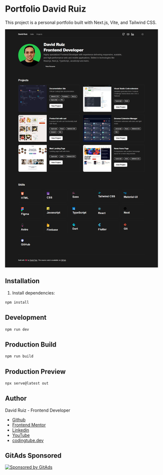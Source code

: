 # Portfolio David Ruiz

This project is a personal portfolio built with Next.js, Vite, and Tailwind CSS.

![Portfolio Screenshot](demo.png)

## Installation

1. Install dependencies:

```bash
npm install
```

## Development

```bash
npm run dev
```

## Production Build

```bash
npm run build
```

## Production Preview

```bash
npx serve@latest out
```

## Author

David Ruiz - Frontend Developer
- [Github](https://github.com/Davichobits)
- [Frontend Mentor](https://www.frontendmentor.io/profile/Davichobits) 
- [Linkedin](https://www.linkedin.com/in/davidirc/)
- [YouTube](https://www.youtube.com/CodingTube)
- [codingtube.dev](https://codingtube.dev/)

## GitAds Sponsored
[![Sponsored by GitAds](https://gitads.dev/v1/ad-serve?source=davichobits/davichobits@github)](https://gitads.dev/v1/ad-track?source=davichobits/davichobits@github)

